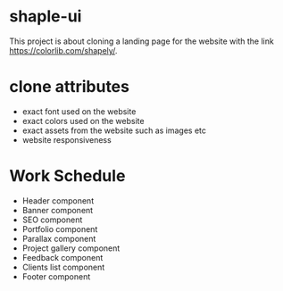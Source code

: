 # shaple-ui

This project is about cloning a landing page for the website with the link https://colorlib.com/shapely/.

 # clone attributes

 * exact font used on the website
 * exact colors used on the website
 * exact assets from the website such as images etc
 * website responsiveness

 # Work Schedule

* Header component
* Banner component
* SEO component
* Portfolio component
* Parallax component
* Project gallery component
* Feedback component
* Clients list component
* Footer component
